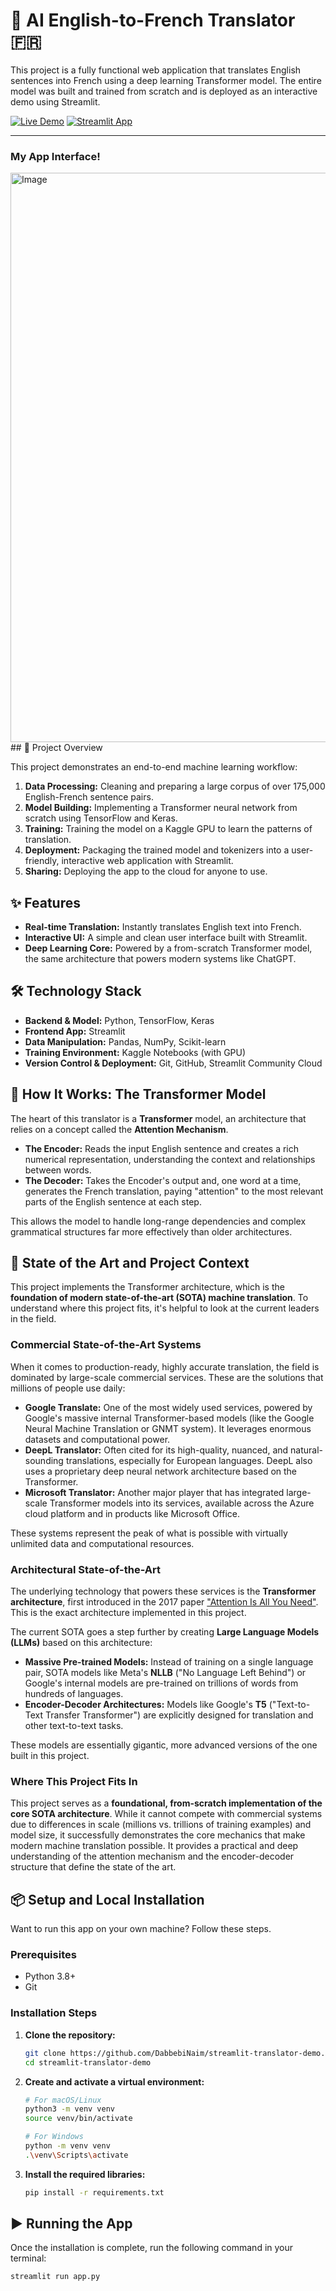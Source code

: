 # 🤖 AI English-to-French Translator 🇫🇷

This project is a fully functional web application that translates English sentences into French using a deep learning Transformer model. The entire model was built and trained from scratch and is deployed as an interactive demo using Streamlit.

[![Live Demo](https://img.shields.io/badge/Live_Demo-Click_Here-brightgreen?style=for-the-badge)](https://app-translator-demo-58ybsevqcwparweazxyyku.streamlit.app/)
[![Streamlit App](https://static.streamlit.io/badges/streamlit_badge_black_white.svg)](https://app-translator-demo-58ybsevqcwparweazxyyku.streamlit.app/)

---

### My App Interface!

<img width="1919" height="911" alt="Image" src="https://github.com/user-attachments/assets/699386cd-2f5a-48b8-9e68-560f28955b0f" />
## 🚀 Project Overview

This project demonstrates an end-to-end machine learning workflow:
1.  **Data Processing:** Cleaning and preparing a large corpus of over 175,000 English-French sentence pairs.
2.  **Model Building:** Implementing a Transformer neural network from scratch using TensorFlow and Keras.
3.  **Training:** Training the model on a Kaggle GPU to learn the patterns of translation.
4.  **Deployment:** Packaging the trained model and tokenizers into a user-friendly, interactive web application with Streamlit.
5.  **Sharing:** Deploying the app to the cloud for anyone to use.

## ✨ Features

-   **Real-time Translation:** Instantly translates English text into French.
-   **Interactive UI:** A simple and clean user interface built with Streamlit.
-   **Deep Learning Core:** Powered by a from-scratch Transformer model, the same architecture that powers modern systems like ChatGPT.

## 🛠️ Technology Stack

-   **Backend & Model:** Python, TensorFlow, Keras
-   **Frontend App:** Streamlit
-   **Data Manipulation:** Pandas, NumPy, Scikit-learn
-   **Training Environment:** Kaggle Notebooks (with GPU)
-   **Version Control & Deployment:** Git, GitHub, Streamlit Community Cloud

## 🧠 How It Works: The Transformer Model

The heart of this translator is a **Transformer** model, an architecture that relies on a concept called the **Attention Mechanism**.

-   **The Encoder:** Reads the input English sentence and creates a rich numerical representation, understanding the context and relationships between words.
-   **The Decoder:** Takes the Encoder's output and, one word at a time, generates the French translation, paying "attention" to the most relevant parts of the English sentence at each step.

This allows the model to handle long-range dependencies and complex grammatical structures far more effectively than older architectures.
## 🎯 State of the Art and Project Context

This project implements the Transformer architecture, which is the **foundation of modern state-of-the-art (SOTA) machine translation**. To understand where this project fits, it's helpful to look at the current leaders in the field.

### Commercial State-of-the-Art Systems

When it comes to production-ready, highly accurate translation, the field is dominated by large-scale commercial services. These are the solutions that millions of people use daily:

-   **Google Translate:** One of the most widely used services, powered by Google's massive internal Transformer-based models (like the Google Neural Machine Translation or GNMT system). It leverages enormous datasets and computational power.
-   **DeepL Translator:** Often cited for its high-quality, nuanced, and natural-sounding translations, especially for European languages. DeepL also uses a proprietary deep neural network architecture based on the Transformer.
-   **Microsoft Translator:** Another major player that has integrated large-scale Transformer models into its services, available across the Azure cloud platform and in products like Microsoft Office.

These systems represent the peak of what is possible with virtually unlimited data and computational resources.

### Architectural State-of-the-Art

The underlying technology that powers these services is the **Transformer architecture**, first introduced in the 2017 paper ["Attention Is All You Need"](https://arxiv.org/abs/1706.03762). This is the exact architecture implemented in this project.

The current SOTA goes a step further by creating **Large Language Models (LLMs)** based on this architecture:

-   **Massive Pre-trained Models:** Instead of training on a single language pair, SOTA models like Meta's **NLLB** ("No Language Left Behind") or Google's internal models are pre-trained on trillions of words from hundreds of languages.
-   **Encoder-Decoder Architectures:** Models like Google's **T5** ("Text-to-Text Transfer Transformer") are explicitly designed for translation and other text-to-text tasks.

These models are essentially gigantic, more advanced versions of the one built in this project.

### Where This Project Fits In

This project serves as a **foundational, from-scratch implementation of the core SOTA architecture**. While it cannot compete with commercial systems due to differences in scale (millions vs. trillions of training examples) and model size, it successfully demonstrates the core mechanics that make modern machine translation possible. It provides a practical and deep understanding of the attention mechanism and the encoder-decoder structure that define the state of the art.

## 📦 Setup and Local Installation

Want to run this app on your own machine? Follow these steps.

### Prerequisites

-   Python 3.8+
-   Git

### Installation Steps

1.  **Clone the repository:**
    ```bash
    git clone https://github.com/DabbebiNaim/streamlit-translator-demo.git
    cd streamlit-translator-demo
    ```

2.  **Create and activate a virtual environment:**
    ```bash
    # For macOS/Linux
    python3 -m venv venv
    source venv/bin/activate

    # For Windows
    python -m venv venv
    .\venv\Scripts\activate
    ```

3.  **Install the required libraries:**
    ```bash
    pip install -r requirements.txt
    ```

## ▶️ Running the App

Once the installation is complete, run the following command in your terminal:

```bash
streamlit run app.py

